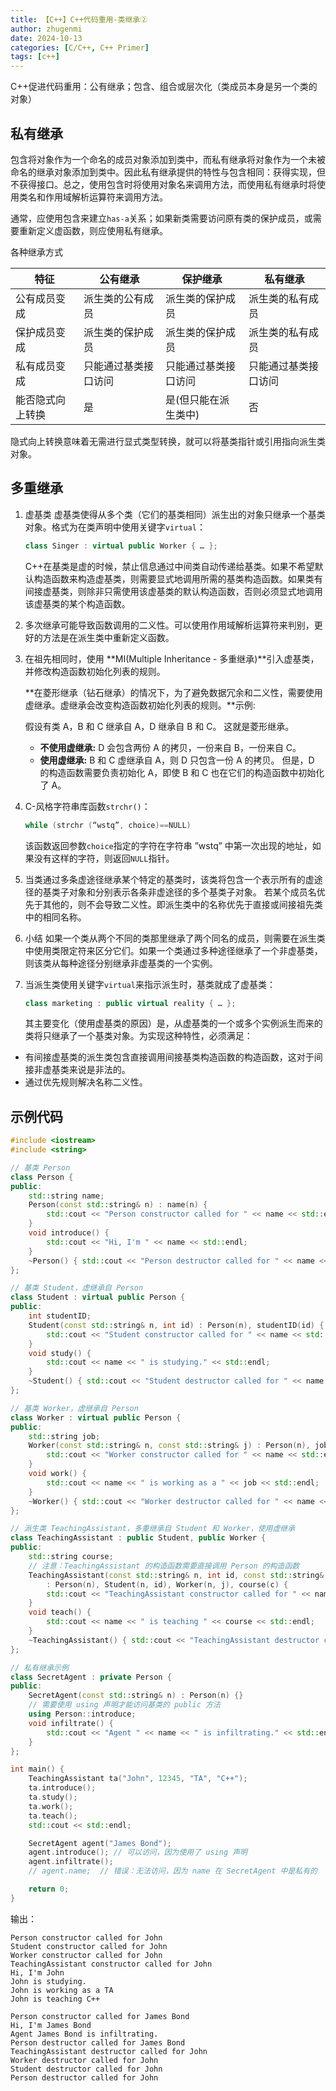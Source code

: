 ```yaml
---
title: 【C++】C++代码重用-类继承②
author: zhugenmi
date: 2024-10-13
categories: [C/C++, C++ Primer]
tags: [c++]
---
```

C++促进代码重用：公有继承；包含、组合或层次化（类成员本身是另一个类的对象）


## 私有继承

包含将对象作为一个命名的成员对象添加到类中，而私有继承将对象作为一个未被命名的继承对象添加到类中。因此私有继承提供的特性与包含相同：获得实现，但不获得接口。总之，使用包含时将使用对象名来调用方法，而使用私有继承时将使用类名和作用域解析运算符来调用方法。

通常，应使用包含来建立`has-a`关系；如果新类需要访问原有类的保护成员，或需要重新定义虚函数，则应使用私有继承。

各种继承方式

| 特征             | 公有继承             | 保护继承             | 私有继承             |
| ---------------- | -------------------- | -------------------- | -------------------- |
| 公有成员变成     | 派生类的公有成员     | 派生类的保护成员     | 派生类的私有成员     |
| 保护成员变成     | 派生类的保护成员     | 派生类的保护成员     | 派生类的私有成员     |
| 私有成员变成     | 只能通过基类接口访问 | 只能通过基类接口访问 | 只能通过基类接口访问 |
| 能否隐式向上转换 | 是                   | 是(但只能在派生类中) | 否                   |

隐式向上转换意味着无需进行显式类型转换，就可以将基类指针或引用指向派生类对象。

## 多重继承

1. 虚基类
   虚基类使得从多个类（它们的基类相同）派生出的对象只继承一个基类对象。格式为在类声明中使用关键字`virtual`：

   ```cpp
   class Singer : virtual public Worker { … };
   ```

   C++在基类是虚的时候，禁止信息通过中间类自动传递给基类。如果不希望默认构造函数来构造虚基类，则需要显式地调用所需的基类构造函数。如果类有间接虚基类，则除非只需使用该虚基类的默认构造函数，否则必须显式地调用该虚基类的某个构造函数。

2. 多次继承可能导致函数调用的二义性。可以使用作用域解析运算符来判别，更好的方法是在派生类中重新定义函数。

3. 在祖先相同时，使用 **MI(Multiple Inheritance - 多重继承)**引入虚基类，并修改构造函数初始化列表的规则。

   **在菱形继承（钻石继承）的情况下，为了避免数据冗余和二义性，需要使用虚继承。虚继承会改变构造函数初始化列表的规则。**示例:

   假设有类 A，B 和 C 继承自 A，D 继承自 B 和 C。 这就是菱形继承。

   - **不使用虚继承:** D 会包含两份 A 的拷贝，一份来自 B，一份来自 C。
   - **使用虚继承:** B 和 C 虚继承自 A，则 D 只包含一份 A 的拷贝。 但是，D 的构造函数需要负责初始化 A，即使 B 和 C 也在它们的构造函数中初始化了 A。

4. C-风格字符串库函数`strchr()`：

   ```cpp
   while (strchr (“wstq”, choice)==NULL)
   ```

   该函数返回参数`choice`指定的字符在字符串 ”wstq” 中第一次出现的地址，如果没有这样的字符，则返回`NULL`指针。

5. 当类通过多条虚途径继承某个特定的基类时，该类将包含一个表示所有的虚途径的基类子对象和分别表示各条非虚途径的多个基类子对象。
   若某个成员名优先于其他的，则不会导致二义性。即派生类中的名称优先于直接或间接祖先类中的相同名称。

6. 小结 如果一个类从两个不同的类那里继承了两个同名的成员，则需要在派生类中使用类限定符来区分它们。如果一个类通过多种途径继承了一个非虚基类，则该类从每种途径分别继承非虚基类的一个实例。

7. 当派生类使用关键字`virtual`来指示派生时，基类就成了虚基类：

   ```cpp
   class marketing : public virtual reality { … };
   ```

   其主要变化（使用虚基类的原因）是，从虚基类的一个或多个实例派生而来的类将只继承了一个基类对象。为实现这种特性，必须满足：

- 有间接虚基类的派生类包含直接调用间接基类构造函数的构造函数，这对于间接非虚基类来说是非法的。
- 通过优先规则解决名称二义性。

## 示例代码

```cpp
#include <iostream>
#include <string>

// 基类 Person
class Person {
public:
    std::string name;
    Person(const std::string& n) : name(n) {
        std::cout << "Person constructor called for " << name << std::endl;
    }
    void introduce() {
        std::cout << "Hi, I'm " << name << std::endl;
    }
    ~Person() { std::cout << "Person destructor called for " << name << std::endl; }
};

// 基类 Student，虚继承自 Person
class Student : virtual public Person {
public:
    int studentID;
    Student(const std::string& n, int id) : Person(n), studentID(id) {
        std::cout << "Student constructor called for " << name << std::endl;
    }
    void study() {
        std::cout << name << " is studying." << std::endl;
    }
    ~Student() { std::cout << "Student destructor called for " << name << std::endl; }
};

// 基类 Worker，虚继承自 Person
class Worker : virtual public Person {
public:
    std::string job;
    Worker(const std::string& n, const std::string& j) : Person(n), job(j) {
        std::cout << "Worker constructor called for " << name << std::endl;
    }
    void work() {
        std::cout << name << " is working as a " << job << std::endl;
    }
    ~Worker() { std::cout << "Worker destructor called for " << name << std::endl; }
};

// 派生类 TeachingAssistant，多重继承自 Student 和 Worker，使用虚继承
class TeachingAssistant : public Student, public Worker {
public:
    std::string course;
    // 注意：TeachingAssistant 的构造函数需要直接调用 Person 的构造函数
    TeachingAssistant(const std::string& n, int id, const std::string& j, const std::string& c)
        : Person(n), Student(n, id), Worker(n, j), course(c) {
        std::cout << "TeachingAssistant constructor called for " << name << std::endl;
    }
    void teach() {
        std::cout << name << " is teaching " << course << std::endl;
    }
    ~TeachingAssistant() { std::cout << "TeachingAssistant destructor called for " << name << std::endl; }
};

// 私有继承示例
class SecretAgent : private Person {
public:
    SecretAgent(const std::string& n) : Person(n) {}
    // 需要使用 using 声明才能访问基类的 public 方法
    using Person::introduce;  
    void infiltrate() {
        std::cout << "Agent " << name << " is infiltrating." << std::endl;
    }
};

int main() {
    TeachingAssistant ta("John", 12345, "TA", "C++");
    ta.introduce(); 
    ta.study(); 
    ta.work(); 
    ta.teach();
    std::cout << std::endl;

    SecretAgent agent("James Bond");
    agent.introduce(); // 可以访问，因为使用了 using 声明
    agent.infiltrate();
    // agent.name;  // 错误：无法访问，因为 name 在 SecretAgent 中是私有的

    return 0;
}
```

输出：

```shell
Person constructor called for John
Student constructor called for John
Worker constructor called for John
TeachingAssistant constructor called for John
Hi, I'm John
John is studying.
John is working as a TA
John is teaching C++

Person constructor called for James Bond
Hi, I'm James Bond
Agent James Bond is infiltrating.
Person destructor called for James Bond
TeachingAssistant destructor called for John
Worker destructor called for John
Student destructor called for John
Person destructor called for John
```
